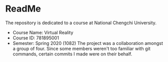 # ReadMe
The repository is dedicated to a course at National Chengchi University.
* Course Name: Virtual Reality
* Course ID: 781895001
* Semester: Spring 2020 (1082)
The project was a collaboration amongst a group of four. Since some members weren't too familiar with git commands, certain commits I made were on their behalf.
